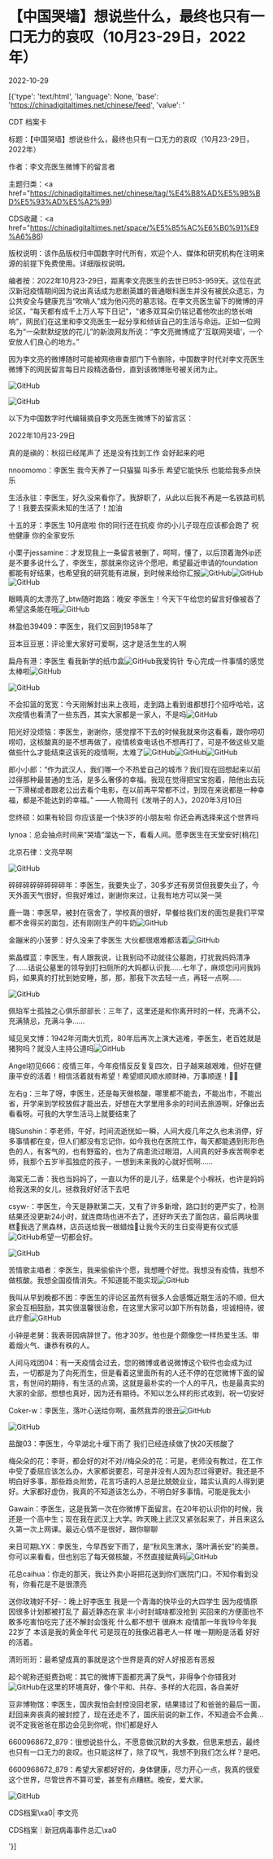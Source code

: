 # 【中国哭墙】想说些什么，最终也只有一口无力的哀叹（10月23-29日，2022年）

2022-10-29

[{'type': 'text/html', 'language': None, 'base': 'https://chinadigitaltimes.net/chinese/feed', 'value': '

CDT 档案卡

标题：【中国哭墙】想说些什么，最终也只有一口无力的哀叹（10月23-29日，2022年）

作者：李文亮医生微博下的留言者

主题归类：<a href="https://chinadigitaltimes.net/chinese/tag/%E4%B8%AD%E5%9B%BD%E5%93%AD%E5%A2%99)

CDS收藏：<a href="https://chinadigitaltimes.net/space/%E5%85%AC%E6%B0%91%E9%A6%86)

版权说明：该作品版权归中国数字时代所有，欢迎个人、媒体和研究机构在注明来源的前提下免费使用。详细版权说明。





编者按：2022年10月23-29日，距离李文亮医生的去世已953-959天。这位在武汉新冠疫情期间因为说出真话成为悲剧英雄的普通眼科医生并没有被民众遗忘，为公共安全与健康充当“吹哨人”成为他闪亮的墓志铭。在李文亮医生留下的微博的评论区，“每天都有成千上万人写下日记”，“诸多双耳朵仍铭记着他吹出的悠长哨响”，网民们在这里和李文亮医生一起分享和倾诉自己的生活与命运。正如一位网名为“一朵默默绽放的花儿”的新浪网友所说：“李文亮微博成了‘互联网哭墙’，一个安放人们良心的地方。”

因为李文亮的微博随时可能被网络审查部门下令删除，中国数字时代对李文亮医生微博下的网民留言每日片段精选备份，直到该微博账号被关闭为止。

![GitHub](https://chinadigitaltimes.net/chinese/files/2020/03/Screenshot-2020-03-13-10.48.21.png)

![GitHub](https://chinadigitaltimes.net/chinese/files/2020/03/Screenshot-2020-03-15-11.01.33.png)

以下为中国数字时代编辑摘自李文亮医生微博下的留言区：

2022年10月23-29日

真的是禛的：秋招已经尾声了 还是没有找到工作 会好起来的吧

nnoomomo：李医生 我今天养了一只猫猫 叫多乐 希望它能快乐 也能给我多点快乐

生活永驻：李医生，好久没来看你了。我辞职了，从此以后我不再是一名铁路司机了！我要去探索未知的生活了！加油

十五的牙：李医生 10月底啦 你的同行还在抗疫 你的小儿子现在应该都会跑了 祝他健康 你的全家安乐

小栗子jessamine：才发现我上一条留言被删了，呵呵，懂了，以后顶着海外ip还是不要多说什么了，李医生，那就来你这许个愿吧，希望最近申请的foundation都能有好结果，也希望我的研究能有进展，到时候来给你汇报![GitHub](https://chinadigitaltimes.net/chinese/files/2022/10/post-689011-635cdd0ba5dc0.png)![GitHub](https://chinadigitaltimes.net/chinese/files/2022/10/post-689011-635cdd0ba5dc0.png)![GitHub](https://chinadigitaltimes.net/chinese/files/2022/10/post-689011-635cdd0ba5dc0.png)

眼睛真的太漂亮了_btw随时跑路：晚安 李医生！今天下午给您的留言好像被吞了 希望这条能在哦![GitHub](https://chinadigitaltimes.net/chinese/files/2022/10/post-689011-635cdd0bca1d0.png)

林盈伯39409：李医生，我们又回到1958年了

豆本豆豆崽：评论里大家好可爱啊，这才是活生生的人啊

扁舟有港：李医生 看我新学的纸巾盒![GitHub](https://chinadigitaltimes.net/chinese/files/2022/10/post-689011-635cdd0bd6296.png)我爱钩针 专心完成一件事情的感觉太棒啦![GitHub](https://chinadigitaltimes.net/chinese/files/2022/10/post-689011-635cdd0bd6296.png)

![GitHub](https://chinadigitaltimes.net/chinese/files/2022/10/image-1667029211431.png)

不会扣篮的宽宽：今天刚解封出来上夜班，走到路上看到谁都想打个招呼哈哈，这次疫情也看清了一些东西，其实大家都是一家人，不是吗![GitHub](https://chinadigitaltimes.net/chinese/files/2022/10/post-689011-635cdd0beefb2.png)

阳光好没烦恼：李医生，谢谢你，感觉撑不下去的时候我就来你这看看，跟你唠叨唠叨，这核酸真的是不想再做了，疫情核查电话也不想再打了，可是不做这些又能做些什么才能结束这该死的疫情啊，太难了![GitHub](https://chinadigitaltimes.net/chinese/files/2022/10/post-689011-635cdd0c0630d.png)![GitHub](https://chinadigitaltimes.net/chinese/files/2022/10/post-689011-635cdd0c0630d.png)![GitHub](https://chinadigitaltimes.net/chinese/files/2022/10/post-689011-635cdd0c0630d.png)

郎小小郎：“作为武汉人，我们哪一个不热爱自己的城市？我们现在回想起来以前过得那种最普通的生活，是多么奢侈的幸福。我现在觉得把宝宝抱着，陪他出去玩一下滑梯或者跟老公出去看个电影，在以前再平常都不过，到现在来说都是一种幸福，都是不能达到的幸福。” ——人物周刊《发哨子的人》，2020年3月10日

您终硕：如果有轮回 你应该是一个快3岁的小朋友啦 你还会再选择来这个世界吗

lynoa：总会抽点时间来“哭墙”溜达一下，看看人间。愿李医生在天堂安好[桃花]

北京石律：文亮早啊

![GitHub](https://chinadigitaltimes.net/chinese/files/2022/10/image-1667030274390.png)

碎碎碎碎碎碎碎碎年：李医生，我要失业了，30多岁还有房贷但我要失业了，今天外面天气很好，但我好难过，谢谢你来过，让我有地方可以哭一哭

鹿一璐：李医早，被封在宿舍了，学校真的很好，早餐给我们发的面包是我们平常都不舍得买的面包，还有刚刚生产的牛奶![GitHub](https://chinadigitaltimes.net/chinese/files/2022/10/post-689011-635ce690a8bd5.png)

金蹦米的小菠萝：好久没来了李医生 大伙都很艰难都活着![GitHub](https://chinadigitaltimes.net/chinese/files/2022/10/post-689011-635ce6914337e.png)

紫晶蝶蓝：李医生，有人跟我说，让我别动不动就往公墓跑，打扰我妈妈清净了……话说公墓里的领导到打扫厕所的大妈都认识我……七年了，麻烦您问问我妈妈，如果真的打扰到她安睡，那，那，那我下次去轻一点，再轻一点啊……

![GitHub](https://chinadigitaltimes.net/chinese/files/2022/10/image-1667030742991.png)

佩珀军士孤独之心俱乐部部长：三年了，这里还是和你离开时的一样，充满不公，充满猜忌，充满斗争……

域见吴文博：1942年河南大饥荒，80年后再次上演大逃难，李医生，老百姓就是猪狗吗？就没人主持公道吗![GitHub](https://chinadigitaltimes.net/chinese/files/2022/10/post-689011-635d5da3d3c84.png)

Angel初见666：疫情三年，今年疫情反反复复四次，日子越来越艰难，但好在健康平安的活着！相信活着就有希望！希望顺风顺水顺财神，万事顺遂！🙏🙏

左右g：三年了呀，李医生，还是每天做核酸，哪里都不能去，不能出市，不能出省，开学来到学校放假才能出去，好想在大学里用多余的时间去旅游啊，好像出去看看呀。可我的大学生活马上就要结束了

嗨Sunshin：李老师，午好，时间流逝恍如一瞬，人间大疫几年之久也未消停，好多事情都在变，但人们都没有忘记你，如今我也在医院工作，每天都能遇到形形色色的人，有客气的，也有野蛮的，也为了病患流过眼泪，人间真的好多疾苦啊李老师，我那个五岁半孤独症的孩子，一想到未来我的心就好慌啊……

海棠无二香：我也当妈妈了，一直以为怀的是儿子，结果是个小棉袄，也许是妈妈给我送来的女儿，拯救我好好活下去吧

csyw-：李医生，今天是静默第二天，又有了许多新增，路口封的更严实了，检测结果还没更新24小时，就连商场也进不去了，还好昨天去了面包店，最后两块蛋糕🍰我选了黑森林，店员送给我一根蜡烛🎂让我今天的生日变得更有仪式感![GitHub](https://chinadigitaltimes.net/chinese/files/2022/10/post-689011-635ce691db264.png)希望一切都会好。

![GitHub](https://chinadigitaltimes.net/chinese/files/2022/10/image-1667031314031.png)

苦情歌主唱者：李医生，我来偷偷许个愿，我想睡个好觉。我想没有疫情，我想不做核酸。我想全国疫情消失。不知道能不能实现![GitHub](https://chinadigitaltimes.net/chinese/files/2022/10/post-689011-635ce6914337e.png)

我叫从早到晚都不困：李医生的评论区虽然有很多人会感慨近期生活的不顺，但大家会互相鼓励，其实很温馨很治愈，在这里大家可以卸下所有防备，坦诚相待，彼此疗愈![GitHub](https://chinadigitaltimes.net/chinese/files/2022/10/post-689011-635ce69330867.gif)

小钟是老舅：我表哥因病辞世了。他才30岁。他也是个颇像您一样热爱生活、带着烟火气、谦恭有秩的人。

人间马戏团04：有一天疫情会过去，您的微博或者说微博这个软件也会成为过去，一切都是为了向死而生，但是看着这里面所有的人还不停的在您微博下面的留言，有世间的期待，有生活的点滴，这就是最朴实的一个人的平凡，也是最真实的大家的全部，想想也真好，因为还有期待。不知以怎么样的形式收到，祝一切安好

Coker-w：李医生，落叶心送给你啊，虽然我弄的很丑![GitHub](https://chinadigitaltimes.net/chinese/files/2022/10/post-689011-635d5da3e5768.png)

![GitHub](https://chinadigitaltimes.net/chinese/files/2022/10/image-1667033764971.png)

盐酸03：李医生，今早湖北十堰下雨了 我们已经连续做了快20天核酸了

梅朵朵的花：李哥，都会好的对不对//梅朵朵的花：可是，老师没有教过，在工作中受了委屈应该怎么办，大家都说要忍，可是并没有人因为忍过得更好。我还是不明白好多事，那些趋炎附势，花言巧语的人总是比兢兢业业，踏实认真的人得到更好。大家都好虚伪，我真的不知道该怎么办，不明白好多事情。可能是我太小

Gawain：李医生，这是我第一次在你微博下面留言。在20年初认识你的时候，我还是一个高中生；现在我在武汉上大学。昨天晚上武汉又紧张起来了，并且来这么久第一次上网课。最近心情不是很好，跟你聊聊

来日可期LYX：李医生，今早西安下雨了，是“秋风生渭水，落叶满长安”的美景。你可以来看看，但也别忘了每天做核酸，不然直接赋黄码![GitHub](https://chinadigitaltimes.net/chinese/files/2022/10/post-689011-635d5da3d3c84.png)

花总caihua：你走的那天，我让外卖小哥把花送到你们医院门口，不知你看到没有，你看花是不是很漂亮

送你玫瑰好不好-：晚上好李医生 我是一个青海的快毕业的大四学生 因为疫情原因很多计划都被打乱了 最近静态在家 半小时封城啥都没抢到 买回来的方便面也不敢多吃害怕吃完了还不解封会饿死 什么都不想干 很麻木 疫情那一年我19今年我22岁了 本该是我的黄金年代 可是现在的我像迟暮老人一样 唯一期盼是活着 好好的活着。

清珩珩珩：最希望成真的事就是这个世界是真的好人好报恶有恶报

起个昵称还挺费劲呢：其它的微博下面都充满了戾气，非得争个你错我对![GitHub](https://chinadigitaltimes.net/chinese/files/2022/10/post-689011-635d5da411831.png)在这里的环境真好，像个平和、共存、多样的大花园，各自美好

豆非博物馆：李医生，国庆我怕会封控没回老家，结果错过了和爸爸的最后一面，赶回来奔丧真的被封控了，现在还走不了，国庆前说的新工作，不知道会不会黄…说不定我爸爸在那边会见到你呢，你们都是好人

6600968672_879：很想说些什么，不愿意做沉默的大多数，但思来想去，最终也只有一口无力的哀叹。也只能这样了，除了叹气，我想不到我们怎么样？是吧。

6600968672_879：希望大家都好好的，身体健康，尽力开心一点，我真的很爱这个世界，尽管世界不算可爱，甚至有点糟糕。晚安，爱大家。



![GitHub](https://chinadigitaltimes.net/chinese/files/2020/03/37-150x150.jpg)

CDS档案\xa0| 李文亮

CDS档案｜新冠病毒事件总汇\xa0

'}]